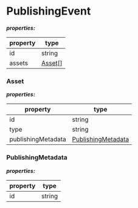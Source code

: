 # PublishingEvent

**_properties:_**

| property | type              |
| -------- | ----------------- |
| id       | string            |
| assets   | [Asset](#asset)[] |

### Asset

**_properties:_**

| property           | type                                      |
| ------------------ | ----------------------------------------- |
| id                 | string                                    |
| type               | string                                    |
| publishingMetadata | [PublishingMetadata](#publishingmetadata) |

### PublishingMetadata

**_properties:_**

| property | type   |
| -------- | ------ |
| id       | string |
